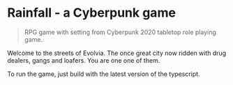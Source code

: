 
# Rainfall - a Cyberpunk game

> RPG game with setting from Cyberpunk 2020 tabletop role playing game.

Welcome to the streets of Evolvia. The once great city now ridden
 with drug dealers, gangs and loafers. You are one one of them.
 
 To run the game, just build with the latest version of the typescript.
